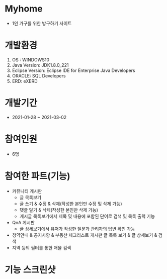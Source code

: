 # Myhome
* 1인 가구를 위한 방구하기 사이트

# 개발환경

1. OS : WINDOWS10
2. Java Version: JDK1.8.0_221
3. Eclipse Version: Eclipse IDE for Enterprise Java Developers
4. ORACLE: SQL Developers
5. ERD: eXERD

# 개발기간

* 2021-01-28 ~ 2021-03-02

# 참여인원
* 6명

# 참여한 파트(기능)

* 커뮤니티 게시판
  - 글 목록보기
  - 글 쓰기 & 수정 & 삭제(작성한 본인만 수정 및 삭제 가능)
  - 댓글 달기 & 삭제(작성한 본인만 삭제 가능)
  - 게시글 목록보기에서 제목 및 내용에 포함된 단어로 검색 및 목록 출력 기능
* QnA 게시판
  - 글 상세보기에서 유저가 작성한 질문과 관리자의 답변 확인 가능
* 청약안내 & 공지사항 & 부동산 체크리스트 게시판 글 목록 보기 & 글 상세보기 & 검색
* 지역 등의 필터를 통한 매물 검색

# 기능 스크린샷
